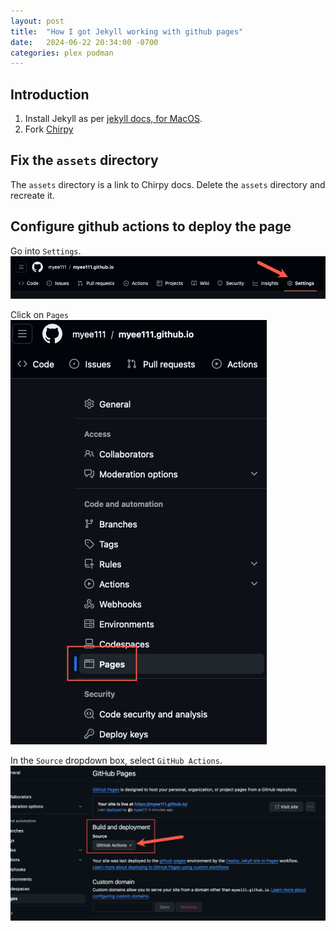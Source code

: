 ```yaml
---
layout: post
title:  "How I got Jekyll working with github pages"
date:   2024-06-22 20:34:00 -0700
categories: plex podman
---
```

## Introduction

1) Install Jekyll as per [jekyll docs, for MacOS](https://jekyllrb.com/docs/installation/macos/).
2) Fork [Chirpy](https://chirpy.cotes.page/posts/getting-started/#option-2-github-fork)

## Fix the `assets` directory

The `assets` directory is a link to Chirpy docs. Delete the `assets` directory and recreate it.

## Configure github actions to deploy the page

Go into `Settings`.
![Github Settings](/assets/lib/githubsettings.png)


Click on `Pages`
![Pages](/assets/lib/githubpages.png)

In the `Source` dropdown box, select `GitHub Actions`.
![Github Actions Config](/assets/lib/githubactionsconfig.png)

